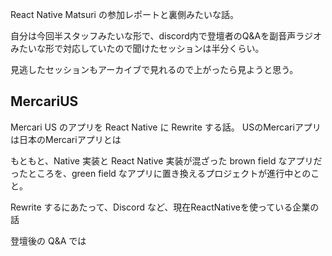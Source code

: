 React Native Matsuri の参加レポートと裏側みたいな話。

自分は今回半スタッフみたいな形で、discord内で登壇者のQ&Aを副音声ラジオみたいな形で対応していたので聞けたセッションは半分くらい。

見逃したセッションもアーカイブで見れるので上がったら見ようと思う。

## MercariUS

Mercari US のアプリを React Native に Rewrite する話。
USのMercariアプリは日本のMercariアプリとは

もともと、Native 実装と React Native 実装が混ざった brown field なアプリだったところを、green field なアプリに置き換えるプロジェクトが進行中とのこと。



Rewrite するにあたって、Discord など、現在ReactNativeを使っている企業の話

登壇後の Q&A では 

